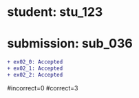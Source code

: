 # student: stu_123
# submission: sub_036

```diff
+ ex02_0: Accepted
+ ex02_1: Accepted
+ ex02_2: Accepted
```
#incorrect=0
#correct=3
